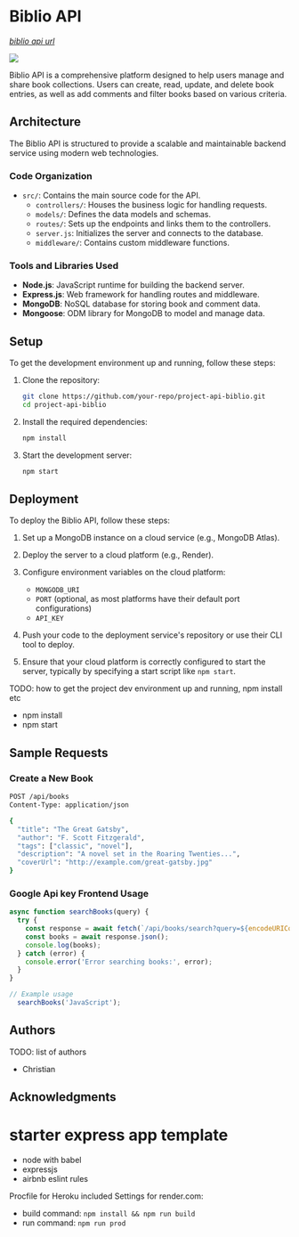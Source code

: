 # Biblio API

[*biblio api url*](https://project-api-biblio.onrender.com/)

![](https://images.unsplash.com/photo-1623282033815-40b05d96c903?q=80&w=1470&auto=format&fit=crop&ixlib=rb-4.0.3&ixid=M3wxMjA3fDB8MHxwaG90by1wYWdlfHx8fGVufDB8fHx8fA%3D%3D)


Biblio API is a comprehensive platform designed to help users manage and share book collections. Users can create, read, update, and delete book entries, as well as add comments and filter books based on various criteria.

## Architecture

The Biblio API is structured to provide a scalable and maintainable backend service using modern web technologies.

### Code Organization

- `src/`: Contains the main source code for the API.
  - `controllers/`: Houses the business logic for handling requests.
  - `models/`: Defines the data models and schemas.
  - `routes/`: Sets up the endpoints and links them to the controllers.
  - `server.js`: Initializes the server and connects to the database.
  - `middleware/`: Contains custom middleware functions.

### Tools and Libraries Used

- **Node.js**: JavaScript runtime for building the backend server.
- **Express.js**: Web framework for handling routes and middleware.
- **MongoDB**: NoSQL database for storing book and comment data.
- **Mongoose**: ODM library for MongoDB to model and manage data.

## Setup

To get the development environment up and running, follow these steps:

1. Clone the repository:
    ```sh
    git clone https://github.com/your-repo/project-api-biblio.git
    cd project-api-biblio
    ```

2. Install the required dependencies:
    ```sh
    npm install
    ```

3. Start the development server:
    ```sh
    npm start
    ```
## Deployment

To deploy the Biblio API, follow these steps:

1. Set up a MongoDB instance on a cloud service (e.g., MongoDB Atlas).
2. Deploy the server to a cloud platform (e.g., Render).
3. Configure environment variables on the cloud platform:
    - `MONGODB_URI`
    - `PORT` (optional, as most platforms have their default port configurations)
    - `API_KEY`

4. Push your code to the deployment service's repository or use their CLI tool to deploy.

5. Ensure that your cloud platform is correctly configured to start the server, typically by specifying a start script like `npm start`.


TODO: how to get the project dev environment up and running, npm install etc
* npm install
* npm start


## Sample Requests

### Create a New Book
```sh
POST /api/books
Content-Type: application/json

{
  "title": "The Great Gatsby",
  "author": "F. Scott Fitzgerald",
  "tags": ["classic", "novel"],
  "description": "A novel set in the Roaring Twenties...",
  "coverUrl": "http://example.com/great-gatsby.jpg"
}
```

### Google Api key Frontend Usage
```javascript
async function searchBooks(query) {
  try {
    const response = await fetch(`/api/books/search?query=${encodeURIComponent(query)}`);
    const books = await response.json();
    console.log(books);
  } catch (error) {
    console.error('Error searching books:', error);
  }
}

// Example usage
  searchBooks('JavaScript');
```

## Authors

TODO: list of authors
* Christian

## Acknowledgments
# starter express app template

* node with babel
* expressjs
* airbnb eslint rules

Procfile for Heroku included
Settings for render.com:
* build command:  `npm install && npm run build`
* run command:  `npm run prod`
